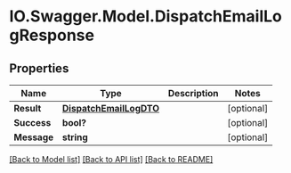 # IO.Swagger.Model.DispatchEmailLogResponse
## Properties

Name | Type | Description | Notes
------------ | ------------- | ------------- | -------------
**Result** | [**DispatchEmailLogDTO**](DispatchEmailLogDTO.md) |  | [optional] 
**Success** | **bool?** |  | [optional] 
**Message** | **string** |  | [optional] 

[[Back to Model list]](../README.md#documentation-for-models) [[Back to API list]](../README.md#documentation-for-api-endpoints) [[Back to README]](../README.md)

